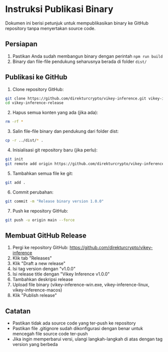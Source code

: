 # Instruksi Publikasi Binary

Dokumen ini berisi petunjuk untuk mempublikasikan binary ke GitHub repository tanpa menyertakan source code.

## Persiapan

1. Pastikan Anda sudah membangun binary dengan perintah `npm run build`
2. Binary dan file-file pendukung seharusnya berada di folder `dist/`

## Publikasi ke GitHub

1. Clone repository GitHub:

```bash
git clone https://github.com/direkturcrypto/vikey-inference.git vikey-inference-release
cd vikey-inference-release
```

2. Hapus semua konten yang ada (jika ada):

```bash
rm -rf *
```

3. Salin file-file binary dan pendukung dari folder dist:

```bash
cp -r ../dist/* .
```

4. Inisialisasi git repository baru (jika perlu):

```bash
git init
git remote add origin https://github.com/direkturcrypto/vikey-inference.git
```

5. Tambahkan semua file ke git:

```bash
git add .
```

6. Commit perubahan:

```bash
git commit -m "Release binary version 1.0.0"
```

7. Push ke repository GitHub:

```bash
git push -u origin main --force
```

## Membuat GitHub Release

1. Pergi ke repository GitHub: https://github.com/direkturcrypto/vikey-inference
2. Klik tab "Releases"
3. Klik "Draft a new release"
4. Isi tag version dengan "v1.0.0"
5. Isi release title dengan "Vikey Inference v1.0.0"
6. Tambahkan deskripsi release
7. Upload file binary (vikey-inference-win.exe, vikey-inference-linux, vikey-inference-macos)
8. Klik "Publish release"

## Catatan

- Pastikan tidak ada source code yang ter-push ke repository
- Pastikan file .gitignore sudah dikonfigurasi dengan benar untuk mencegah file source code ter-push
- Jika ingin memperbarui versi, ulangi langkah-langkah di atas dengan tag version yang berbeda 